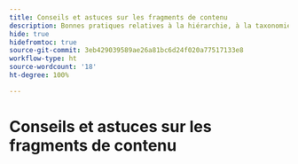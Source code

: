 ```yaml
---
title: Conseils et astuces sur les fragments de contenu
description: Bonnes pratiques relatives à la hiérarchie, à la taxonomie et au balisage du site
hide: true
hidefromtoc: true
source-git-commit: 3eb429039589ae26a81bc6d24f020a77517133e8
workflow-type: ht
source-wordcount: '18'
ht-degree: 100%

---
```



# Conseils et astuces sur les fragments de contenu
